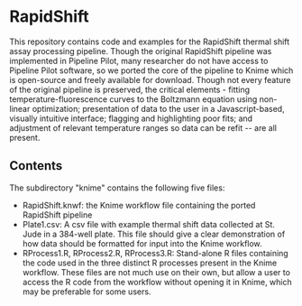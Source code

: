 # RapidShift
This repository contains code and examples for the RapidShift thermal shift assay processing pipeline.  Though the original RapidShift pipeline was implemented in Pipeline Pilot, many researcher do not have access to Pipeline Pilot software, so we ported the core of the pipeline to Knime which is open-source and freely available for download.  Though not every feature of the original pipeline is preserved, the critical elements - fitting temperature-fluorescence curves to the Boltzmann equation using non-linear optimization; presentation of data to the user in a Javascript-based, visually intuitive interface; flagging and highlighting poor fits; and adjustment of relevant temperature ranges so data can be refit -- are all present.

## Contents
The subdirectory "knime" contains the following five files:

- RapidShift.knwf: the Knime workflow file containing the ported RapidShift pipeline
- Plate1.csv: A csv file with example thermal shift data collected at St. Jude in a 384-well plate.  This file should give a clear demonstration of how data should be formatted for input into the Knime workflow.
- RProcess1.R, RProcess2.R, RProcess3.R: Stand-alone R files containing the code used in the three distinct R processes present in the Knime workflow.  These files are not much use on their own, but allow a user to access the R code from the workflow without opening it in Knime, which may be preferable for some users.

